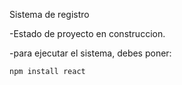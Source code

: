 <h>Sistema de registro</h1>

-Estado de proyecto en construccion.

-para ejecutar el sistema, debes poner:

```npm install react```
